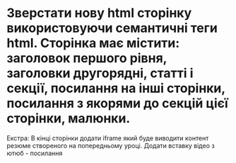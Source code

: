 # Зверстати нову html сторінку використовуючи семантичні теги html. Сторінка має містити: заголовок першого рівня, заголовки другорядні, статті і секції, посилання на інші сторінки, посилання з якорями до секцій цієї сторінки, малюнки.

Екстра:
В кінці сторінки додати iframe  який буде виводити контент резюме створеного на попередньому уроці.
Додати вставку відео з ютюб - посилання 